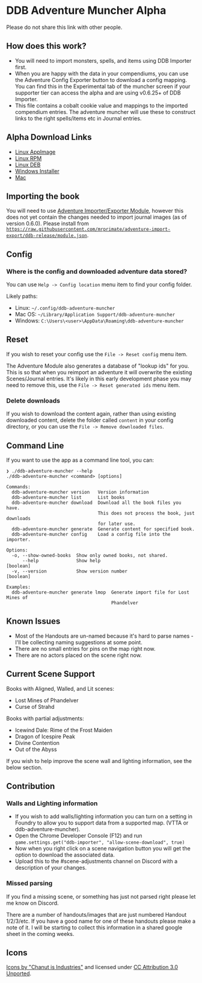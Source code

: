 # DDB Adventure Muncher Alpha

Please do not share this link with other people.

## How does this work?

* You will need to import monsters, spells, and items using DDB Importer first.
* When you are happy with the data in your compendiums, you can use the Adventure Config Exporter button to download a config mapping. You can find this in the Experimental tab of the muncher screen if your supporter tier can access the alpha and are using v0.6.25+ of DDB Importer.
* This file contains a cobalt cookie value and mappings to the imported compendium entries. The adventure muncher will use these to construct links to the right spells/items etc in Journal entries.

## Alpha Download Links

* [Linux AppImage](https://artifacts.ddb.mrprimate.co.uk/adventure/djriws2/alpha/ddb-adventure-muncher-0.0.13-linux-x86_64.AppImage)
* [Linux RPM](https://artifacts.ddb.mrprimate.co.uk/adventure/djriws2/alpha/ddb-adventure-muncher-0.0.13-linux-x86_64.rpm)
* [Linux DEB](https://artifacts.ddb.mrprimate.co.uk/adventure/djriws2/alpha/ddb-adventure-muncher-0.0.13-linux-amd64.deb)
* [Windows Installer](https://artifacts.ddb.mrprimate.co.uk/adventure/djriws2/alpha/ddb-adventure-muncher-0.0.13-win.exe)
* [Mac](https://artifacts.ddb.mrprimate.co.uk/adventure/djriws2/alpha/ddb-adventure-muncher-0.0.13-mac.dmg)

## Importing the book

You will need to use [Adventure Importer/Exporter Module](https://foundryvtt.com/packages/adventure-import-export/), however this does not yet contain the changes needed to import journal images (as of version 0.6.0). Please install from [`https://raw.githubusercontent.com/mrprimate/adventure-import-export/ddb-release/module.json`](https://raw.githubusercontent.com/mrprimate/adventure-import-export/ddb-release/module.json).


## Config
### Where is the config and downloaded adventure data stored?

You can use `Help -> Config location` menu item to find your config folder.

Likely paths:

* Linux: `~/.config/ddb-adventure-muncher`
* Mac OS: `~/Library/Application Support/ddb-adventure-muncher`
* Windows: `C:\Users\<user>\AppData\Roaming\ddb-adventure-muncher`

## Reset

If you wish to reset your config use the `File -> Reset config` menu item.

The Adventure Module also generates a database of "lookup ids" for you. This is so that when you reimport an adventure it will overwrite the existing Scenes/Journal entries. It's likely in this early development phase you may need to remove this, use the `File -> Reset generated ids` menu item.

### Delete downloads

If you wish to download the content again, rather than using existing downloaded content, delete the folder called `content` in your config directory, or you can use the `File -> Remove downloaded files`.

## Command Line

If you want to use the app as a command line tool, you can:

```shell
❯ ./ddb-adventure-muncher --help
./ddb-adventure-muncher <command> [options]

Commands:
  ddb-adventure-muncher version   Version information
  ddb-adventure-muncher list      List books
  ddb-adventure-muncher download  Download all the book files you have.
                                  This does not process the book, just downloads
                                  for later use.
  ddb-adventure-muncher generate  Generate content for specified book.
  ddb-adventure-muncher config    Load a config file into the importer.

Options:
  -o, --show-owned-books  Show only owned books, not shared.
      --help              Show help                                    [boolean]
  -v, --version           Show version number                          [boolean]

Examples:
  ddb-adventure-muncher generate lmop  Generate import file for Lost Mines of
                                       Phandelver
```

## Known Issues

* Most of the Handouts are un-named because it's hard to parse names - I'll be collecting naming suggestions at some point.
* There are no small entries for pins on the map right now.
* There are no actors placed on the scene right now.

## Current Scene Support

Books with Aligned, Walled, and Lit scenes:

* Lost Mines of Phandelver
* Curse of Strahd

Books with partial adjustments:

* Icewind Dale: Rime of the Frost Maiden
* Dragon of Icespire Peak
* Divine Contention
* Out of the Abyss

If you wish to help improve the scene wall and lighting information, see the below section.

## Contribution

### Walls and Lighting information

* If you wish to add walls/lighting information you can turn on a setting in Foundry to allow you to support data from a supported map. (VTTA or ddb-adventure-muncher).
* Open the Chrome Developer Console (F12) and run `game.settings.get("ddb-importer", "allow-scene-download", true)`
* Now when you right click on a scene navigation button you will get the option to download the associated data.
* Upload this to the #scene-adjustments channel on Discord with a description of your changes.

### Missed parsing

If you find a missing scene, or something has just not parsed right please let me know on Discord.

There are a number of handouts/images that are just numbered Handout 1/2/3/etc.
If you have a good name for one of these handouts please make a note of it.
I will be starting to collect this information in a shared google sheet in the coming weeks.


## Icons

[Icons by "Chanut is Industries"](https://dribbble.com/Chanut-is) and licensed under [CC Attribution 3.0 Unported](https://creativecommons.org/licenses/by/3.0/).

